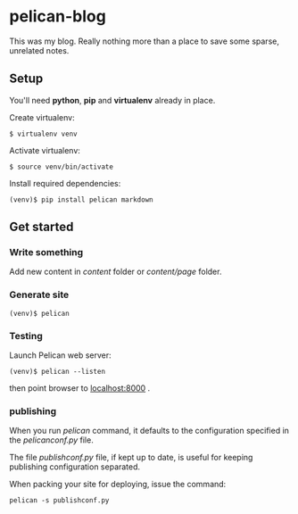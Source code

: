 
# pelican-blog

This was my blog. Really nothing more than a place to save some sparse, unrelated notes.

## Setup

You'll need **python**, **pip** and **virtualenv** already in place.

Create virtualenv:

```
$ virtualenv venv
```

Activate virtualenv:

```
$ source venv/bin/activate
```

Install required dependencies:

```
(venv)$ pip install pelican markdown
```


## Get started

### Write something

Add new content in *content* folder or *content/page* folder.


### Generate site

```
(venv)$ pelican
```

### Testing

Launch Pelican web server:

```
(venv)$ pelican --listen
```

then point browser to [localhost:8000](http://localhost:8000) .

### publishing

When you run *pelican* command, it defaults to the configuration specified in the *pelicanconf.py* file.

The file *publishconf.py* file, if kept up to date, is useful for keeping publishing configuration separated.

When packing your site for deploying, issue the command:

```
pelican -s publishconf.py
```
